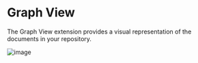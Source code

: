 # Graph View

The Graph View extension provides a visual representation of the documents in your repository.

![image](https://registry.yank-note.com/cdn/@yank-note/extension-graph-view/1.2.2/6e16b573-a9b7-4f40-a7a9-ffa32aa76ab5.png)
